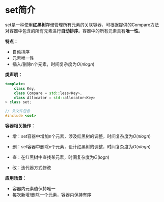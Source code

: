 # set简介

set是一种使用**红黑树**存储管理所有元素的关联容器，可根据提供的Compare方法对容器中包含的所有元素进行**自动排序**。容器中的所有元素具有**唯一性**。

**特点：**

* 自动排序
* 元素唯一性
* 插入/删除n个元素，时间复杂度为$O(nlogn)$

**类声明：**

```c++
template<
    class Key,
    class Compare = std::less<Key>,
    class Allocator = std::allocator<Key>
> class set;

// 头文件包含
#include <set>
```

**容器相关操作：**

* 增：set容器中增加n个元素，涉及红黑树的调整，时间复杂度为$O(nlogn)$

* 删：set容器中删除n个元素，设计红黑树的调整，时间复杂度为$O(nlogn)$

* 查：在红黑树中查找某元素，时间复杂度为$O(logn)$

* 改：迭代器方式修改

**应用场景：**

* 容器内元素值保持唯一
* 每次新增/删除一个元素，容器内保持有序
